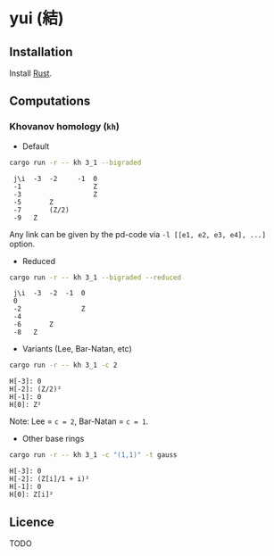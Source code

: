 # yui (結)

## Installation 

Install [Rust](https://www.rust-lang.org/tools/install).

## Computations

### Khovanov homology (`kh`)

* Default

```sh
cargo run -r -- kh 3_1 --bigraded
```

```
 j\i  -3  -2     -1  0 
 -1                  Z 
 -3                  Z 
 -5       Z           
 -7       (Z/2)       
 -9   Z               
```

Any link can be given by the pd-code via `-l [[e1, e2, e3, e4], ...]` option. 

* Reduced 

```sh
cargo run -r -- kh 3_1 --bigraded --reduced
```

```
 j\i  -3  -2  -1  0 
 0                 
 -2               Z 
 -4                
 -6       Z        
 -8   Z            
```

* Variants (Lee, Bar-Natan, etc)

```sh
cargo run -r -- kh 3_1 -c 2
```

```
H[-3]: 0
H[-2]: (Z/2)²
H[-1]: 0
H[0]: Z²
```

Note: Lee = `c = 2`, Bar-Natan = `c = 1`.

* Other base rings 

```sh
cargo run -r -- kh 3_1 -c "(1,1)" -t gauss
```

```
H[-3]: 0
H[-2]: (Z[i]/1 + i)²
H[-1]: 0
H[0]: Z[i]²
```

## Licence
TODO
